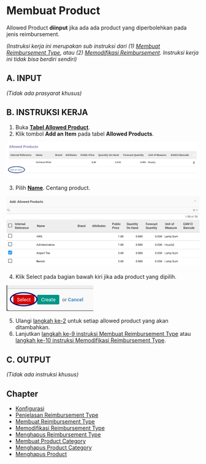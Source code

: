 # Membuat Product

Allowed Product **diinput** jika ada ada product yang diperbolehkan pada jenis reimbursement.

*(Instruksi kerja ini merupakan sub instruksi dari (1) [Membuat Reimbursement Type](./membuat.md), atau (2) [Memodifikasi Reimbursement](./memodifikasi.md). Instruksi kerja ini tidak bisa berdiri sendiri)*

## A. INPUT

*(Tidak ada prasyarat khusus)*

## B. INSTRUKSI KERJA

1. Buka **[Tabel Allowed Product](./penjelasan.md#tab-tab-allowed-product)**.
2. <a name="l2">Klik</a> tombol **Add an Item** pada tabel **Allowed Products**.

![](../../img/reimbursement-type/tombol-product-add-item.png)

3. Pilih **[Name](./penjelasan.md#field-product)**. Centang product.

![](../../img/reimbursement-type/tombol-product-add-item-pilihan.png)

4. Klik Select pada bagian bawah kiri jika ada product yang dipilih.

![](../../img/reimbursement-type/tombol-product-add-item-select.png)

5. Ulangi [langkah ke-2](#l2) untuk setiap allowed product yang akan ditambahkan.
6. Lanjutkan [langkah ke-9 instruksi Membuat Reimbursement Type](./membuat.md#l9) atau [langkah ke-10 instruksi Memodifikasi Reimbursement Type](./memodifikasi.md#l10).

## C. OUTPUT

*(Tidak ada instruksi khusus)*

## Chapter
- [Konfigurasi](../../konfigurasi.md)
- [Penjelasan Reimbursement Type](./penjelasan.md)
- [Membuat Reimbursement Type](./membuat.md)
- [Memodifikasi Reimbursement Type](./memodifikasi.md)
- [Menghapus Reimbursement Type](./menghapus.md)
- [Membuat Product Category](./membuat-product-category.md)
- [Menghapus Product Category](./menghapus-product-category.md)
- [Menghapus Product](./menghapus-product.md)
